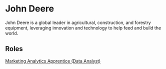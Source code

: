 # John Deere

John Deere is a global leader in agricultural, construction, and forestry equipment, leveraging innovation and technology to help feed and build the world.

## Roles

[Marketing Analytics Apprentice (Data Analyst)](../roles/2023_07_JOHN_DEERE_MARKETING_ANALYTICS_APPRENTICE_DATA_ANALYST.md)